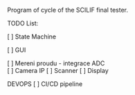 Program of cycle of the SCILIF final tester.

TODO List:

[ ] State Machine

[ ] GUI

[ ] Mereni proudu - integrace ADC	
[ ] Camera IP
[ ] Scanner
[ ] Display


DEVOPS
[ ] CI/CD pipeline